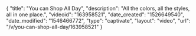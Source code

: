 {
    "title": "You can Shop All Day",
    "description": "All the colors, all the styles, all in one place.",
    "videoid": "163958521",
    "date_created": "1526649540",
    "date_modified": "1546466772",
    "type": "captivate",
    "layout": "video",
    "url": "\/v\/you-can-shop-all-day\/163958521"
}